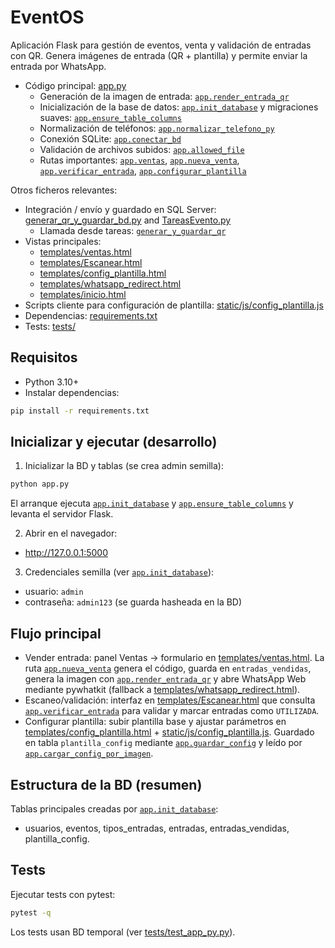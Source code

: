 # EventOS

Aplicación Flask para gestión de eventos, venta y validación de entradas con QR. Genera imágenes de entrada (QR + plantilla) y permite enviar la entrada por WhatsApp.

- Código principal: [app.py](app.py)  
  - Generación de la imagen de entrada: [`app.render_entrada_qr`](app.py)  
  - Inicialización de la base de datos: [`app.init_database`](app.py) y migraciones suaves: [`app.ensure_table_columns`](app.py)  
  - Normalización de teléfonos: [`app.normalizar_telefono_py`](app.py)  
  - Conexión SQLite: [`app.conectar_bd`](app.py)  
  - Validación de archivos subidos: [`app.allowed_file`](app.py)  
  - Rutas importantes: [`app.ventas`](app.py), [`app.nueva_venta`](app.py), [`app.verificar_entrada`](app.py), [`app.configurar_plantilla`](app.py)

Otros ficheros relevantes:
- Integración / envío y guardado en SQL Server: [generar_qr_y_guardar_bd.py](generar_qr_y_guardar_bd.py) and [TareasEvento.py](TareasEvento.py)  
  - Llamada desde tareas: [`generar_y_guardar_qr`](generar_qr_y_guardar_bd.py)  
- Vistas principales:  
  - [templates/ventas.html](templates/ventas.html)  
  - [templates/Escanear.html](templates/Escanear.html)  
  - [templates/config_plantilla.html](templates/config_plantilla.html)  
  - [templates/whatsapp_redirect.html](templates/whatsapp_redirect.html)  
  - [templates/inicio.html](templates/inicio.html)  
- Scripts cliente para configuración de plantilla: [static/js/config_plantilla.js](static/js/config_plantilla.js)  
- Dependencias: [requirements.txt](requirements.txt)  
- Tests: [tests/](tests/)

## Requisitos
- Python 3.10+  
- Instalar dependencias:
```bash
pip install -r requirements.txt
```

## Inicializar y ejecutar (desarrollo)
1. Inicializar la BD y tablas (se crea admin semilla):
```bash
python app.py
```
El arranque ejecuta [`app.init_database`](app.py) y [`app.ensure_table_columns`](app.py) y levanta el servidor Flask.

2. Abrir en el navegador:
- http://127.0.0.1:5000

3. Credenciales semilla (ver [`app.init_database`](app.py)):
- usuario: `admin`  
- contraseña: `admin123` (se guarda hasheada en la BD)

## Flujo principal
- Vender entrada: panel Ventas -> formulario en [templates/ventas.html](templates/ventas.html). La ruta [`app.nueva_venta`](app.py) genera el código, guarda en `entradas_vendidas`, genera la imagen con [`app.render_entrada_qr`](app.py) y abre WhatsApp Web mediante pywhatkit (fallback a [templates/whatsapp_redirect.html](templates/whatsapp_redirect.html)).
- Escaneo/validación: interfaz en [templates/Escanear.html](templates/Escanear.html) que consulta [`app.verificar_entrada`](app.py) para validar y marcar entradas como `UTILIZADA`.
- Configurar plantilla: subir plantilla base y ajustar parámetros en [templates/config_plantilla.html](templates/config_plantilla.html) + [static/js/config_plantilla.js](static/js/config_plantilla.js). Guardado en tabla `plantilla_config` mediante [`app.guardar_config`](app.py) y leído por [`app.cargar_config_por_imagen`](app.py).

## Estructura de la BD (resumen)
Tablas principales creadas por [`app.init_database`](app.py):
- usuarios, eventos, tipos_entradas, entradas, entradas_vendidas, plantilla_config.

## Tests
Ejecutar tests con pytest:
```bash
pytest -q
```
Los tests usan BD temporal (ver [tests/test_app_py.py](tests/test_app_py.py)).

